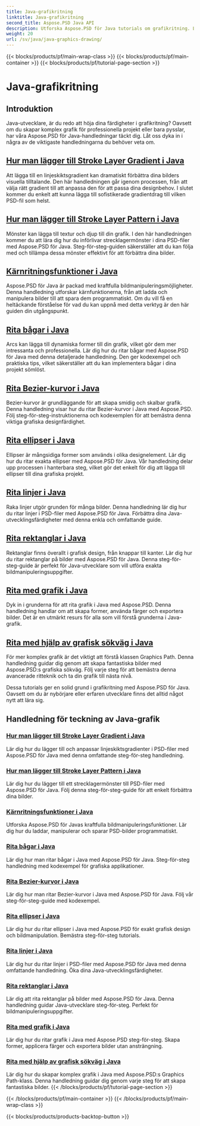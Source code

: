 ```yaml
---
title: Java-grafikritning
linktitle: Java-grafikritning
second_title: Aspose.PSD Java API
description: Utforska Aspose.PSD för Java tutorials om grafikritning. Lär dig att lägga till streck, rita former och manipulera PSD-filer med steg-för-steg-guider.
weight: 20
url: /sv/java/java-graphics-drawing/
---
```


{{< blocks/products/pf/main-wrap-class >}}
{{< blocks/products/pf/main-container >}}
{{< blocks/products/pf/tutorial-page-section >}}

# Java-grafikritning


## Introduktion

Java-utvecklare, är du redo att höja dina färdigheter i grafikritning? Oavsett om du skapar komplex grafik för professionella projekt eller bara pysslar, har våra Aspose.PSD för Java-handledningar täckt dig. Låt oss dyka in i några av de viktigaste handledningarna du behöver veta om.

## [Hur man lägger till Stroke Layer Gradient i Java](./add-stroke-layer-gradient/)

Att lägga till en linjeskiktsgradient kan dramatiskt förbättra dina bilders visuella tilltalande. Den här handledningen går igenom processen, från att välja rätt gradient till att anpassa den för att passa dina designbehov. I slutet kommer du enkelt att kunna lägga till sofistikerade gradientdrag till vilken PSD-fil som helst.

## [Hur man lägger till Stroke Layer Pattern i Java](./add-stroke-layer-pattern/)

Mönster kan lägga till textur och djup till din grafik. I den här handledningen kommer du att lära dig hur du införlivar strecklagermönster i dina PSD-filer med Aspose.PSD för Java. Steg-för-steg-guiden säkerställer att du kan följa med och tillämpa dessa mönster effektivt för att förbättra dina bilder.

## [Kärnritningsfunktioner i Java](./core-drawing-features/)

Aspose.PSD för Java är packad med kraftfulla bildmanipuleringsmöjligheter. Denna handledning utforskar kärnfunktionerna, från att ladda och manipulera bilder till att spara dem programmatiskt. Om du vill få en heltäckande förståelse för vad du kan uppnå med detta verktyg är den här guiden din utgångspunkt.

## [Rita bågar i Java](./drawing-arcs/)

Arcs kan lägga till dynamiska former till din grafik, vilket gör dem mer intressanta och professionella. Lär dig hur du ritar bågar med Aspose.PSD för Java med denna detaljerade handledning. Den ger kodexempel och praktiska tips, vilket säkerställer att du kan implementera bågar i dina projekt sömlöst.

## [Rita Bezier-kurvor i Java](./drawing-bezier-curves/)

Bezier-kurvor är grundläggande för att skapa smidig och skalbar grafik. Denna handledning visar hur du ritar Bezier-kurvor i Java med Aspose.PSD. Följ steg-för-steg-instruktionerna och kodexemplen för att bemästra denna viktiga grafiska designfärdighet.

## [Rita ellipser i Java](./drawing-ellipses/)

Ellipser är mångsidiga former som används i olika designelement. Lär dig hur du ritar exakta ellipser med Aspose.PSD för Java. Vår handledning delar upp processen i hanterbara steg, vilket gör det enkelt för dig att lägga till ellipser till dina grafiska projekt.

## [Rita linjer i Java](./drawing-lines/)

Raka linjer utgör grunden för många bilder. Denna handledning lär dig hur du ritar linjer i PSD-filer med Aspose.PSD för Java. Förbättra dina Java-utvecklingsfärdigheter med denna enkla och omfattande guide.

## [Rita rektanglar i Java](./drawing-rectangles/)

Rektanglar finns överallt i grafisk design, från knappar till kanter. Lär dig hur du ritar rektanglar på bilder med Aspose.PSD för Java. Denna steg-för-steg-guide är perfekt för Java-utvecklare som vill utföra exakta bildmanipuleringsuppgifter.

## [Rita med grafik i Java](./drawing-using-graphics/)

Dyk in i grunderna för att rita grafik i Java med Aspose.PSD. Denna handledning handlar om att skapa former, använda färger och exportera bilder. Det är en utmärkt resurs för alla som vill förstå grunderna i Java-grafik.

## [Rita med hjälp av grafisk sökväg i Java](./drawing-using-graphics-path/)

För mer komplex grafik är det viktigt att förstå klassen Graphics Path. Denna handledning guidar dig genom att skapa fantastiska bilder med Aspose.PSD:s grafiska sökväg. Följ varje steg för att bemästra denna avancerade ritteknik och ta din grafik till nästa nivå.

Dessa tutorials ger en solid grund i grafikritning med Aspose.PSD för Java. Oavsett om du är nybörjare eller erfaren utvecklare finns det alltid något nytt att lära sig.

## Handledning för teckning av Java-grafik
### [Hur man lägger till Stroke Layer Gradient i Java](./add-stroke-layer-gradient/)
Lär dig hur du lägger till och anpassar linjeskiktsgradienter i PSD-filer med Aspose.PSD för Java med denna omfattande steg-för-steg handledning.
### [Hur man lägger till Stroke Layer Pattern i Java](./add-stroke-layer-pattern/)
Lär dig hur du lägger till ett strecklagermönster till PSD-filer med Aspose.PSD för Java. Följ denna steg-för-steg-guide för att enkelt förbättra dina bilder.
### [Kärnritningsfunktioner i Java](./core-drawing-features/)
Utforska Aspose.PSD för Javas kraftfulla bildmanipuleringsfunktioner. Lär dig hur du laddar, manipulerar och sparar PSD-bilder programmatiskt.
### [Rita bågar i Java](./drawing-arcs/)
Lär dig hur man ritar bågar i Java med Aspose.PSD för Java. Steg-för-steg handledning med kodexempel för grafiska applikationer.
### [Rita Bezier-kurvor i Java](./drawing-bezier-curves/)
Lär dig hur man ritar Bezier-kurvor i Java med Aspose.PSD för Java. Följ vår steg-för-steg-guide med kodexempel.
### [Rita ellipser i Java](./drawing-ellipses/)
Lär dig hur du ritar ellipser i Java med Aspose.PSD för exakt grafisk design och bildmanipulation. Bemästra steg-för-steg tutorials.
### [Rita linjer i Java](./drawing-lines/)
Lär dig hur du ritar linjer i PSD-filer med Aspose.PSD för Java med denna omfattande handledning. Öka dina Java-utvecklingsfärdigheter.
### [Rita rektanglar i Java](./drawing-rectangles/)
Lär dig att rita rektanglar på bilder med Aspose.PSD för Java. Denna handledning guidar Java-utvecklare steg-för-steg. Perfekt för bildmanipuleringsuppgifter.
### [Rita med grafik i Java](./drawing-using-graphics/)
Lär dig hur du ritar grafik i Java med Aspose.PSD steg-för-steg. Skapa former, applicera färger och exportera bilder utan ansträngning.
### [Rita med hjälp av grafisk sökväg i Java](./drawing-using-graphics-path/)
Lär dig hur du skapar komplex grafik i Java med Aspose.PSD:s Graphics Path-klass. Denna handledning guidar dig genom varje steg för att skapa fantastiska bilder.
{{< /blocks/products/pf/tutorial-page-section >}}

{{< /blocks/products/pf/main-container >}}
{{< /blocks/products/pf/main-wrap-class >}}

{{< blocks/products/products-backtop-button >}}
